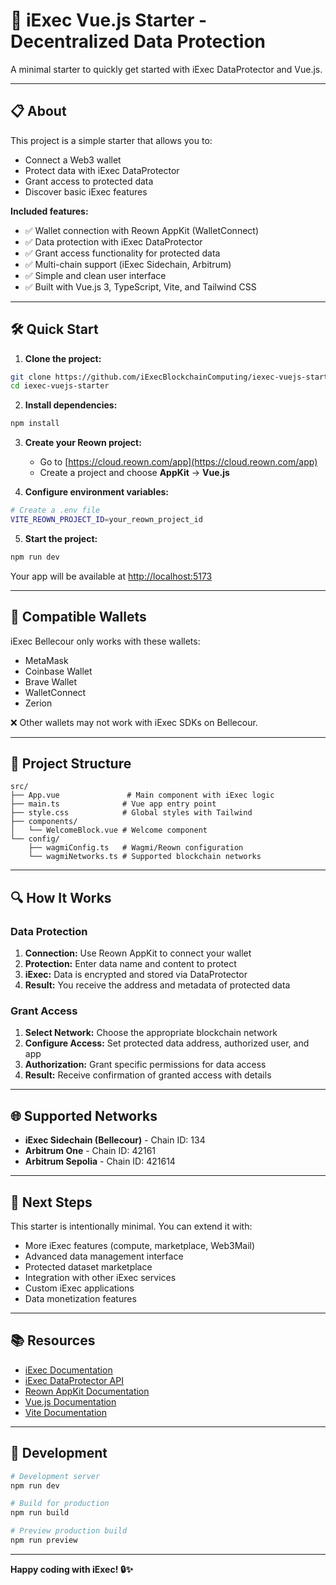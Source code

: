 # 🚀 iExec Vue.js Starter - Decentralized Data Protection

A minimal starter to quickly get started with iExec DataProtector and Vue.js.

---

## 📋 About

This project is a simple starter that allows you to:

- Connect a Web3 wallet
- Protect data with iExec DataProtector
- Grant access to protected data
- Discover basic iExec features

**Included features:**
- ✅ Wallet connection with Reown AppKit (WalletConnect)
- ✅ Data protection with iExec DataProtector
- ✅ Grant access functionality for protected data
- ✅ Multi-chain support (iExec Sidechain, Arbitrum)
- ✅ Simple and clean user interface
- ✅ Built with Vue.js 3, TypeScript, Vite, and Tailwind CSS

---

## 🛠️ Quick Start

1. **Clone the project:**
```bash
git clone https://github.com/iExecBlockchainComputing/iexec-vuejs-starter.git
cd iexec-vuejs-starter
```

2. **Install dependencies:**
```bash
npm install
```

3. **Create your Reown project:**
   - Go to [https://cloud.reown.com/app](https://cloud.reown.com/app)
   - Create a project and choose **AppKit** → **Vue.js**

4. **Configure environment variables:**
```bash
# Create a .env file
VITE_REOWN_PROJECT_ID=your_reown_project_id
```

5. **Start the project:**
```bash
npm run dev
```

Your app will be available at [http://localhost:5173](http://localhost:5173)

---

## 🧩 Compatible Wallets

iExec Bellecour only works with these wallets:

- MetaMask
- Coinbase Wallet
- Brave Wallet  
- WalletConnect
- Zerion

❌ Other wallets may not work with iExec SDKs on Bellecour.

---

## 📁 Project Structure

```
src/
├── App.vue               # Main component with iExec logic
├── main.ts              # Vue app entry point
├── style.css            # Global styles with Tailwind
├── components/
│   └── WelcomeBlock.vue # Welcome component
└── config/
    ├── wagmiConfig.ts   # Wagmi/Reown configuration
    └── wagmiNetworks.ts # Supported blockchain networks
```

---

## 🔍 How It Works

### Data Protection
1. **Connection:** Use Reown AppKit to connect your wallet
2. **Protection:** Enter data name and content to protect
3. **iExec:** Data is encrypted and stored via DataProtector
4. **Result:** You receive the address and metadata of protected data

### Grant Access
1. **Select Network:** Choose the appropriate blockchain network
2. **Configure Access:** Set protected data address, authorized user, and app
3. **Authorization:** Grant specific permissions for data access
4. **Result:** Receive confirmation of granted access with details

---

## 🌐 Supported Networks

- **iExec Sidechain (Bellecour)** - Chain ID: 134
- **Arbitrum One** - Chain ID: 42161
- **Arbitrum Sepolia** - Chain ID: 421614

---

## 🚀 Next Steps

This starter is intentionally minimal. You can extend it with:

- More iExec features (compute, marketplace, Web3Mail)
- Advanced data management interface
- Protected dataset marketplace
- Integration with other iExec services
- Custom iExec applications
- Data monetization features

---

## 📚 Resources

- [iExec Documentation](https://docs.iex.ec/)
- [iExec DataProtector API](https://docs.iex.ec/references/dataProtector)
- [Reown AppKit Documentation](https://docs.reown.com/appkit/vue/core/installation)
- [Vue.js Documentation](https://vuejs.org/)
- [Vite Documentation](https://vitejs.dev/)

---

## 🔧 Development

```bash
# Development server
npm run dev

# Build for production
npm run build

# Preview production build
npm run preview
```

---

**Happy coding with iExec! 🔒✨**
